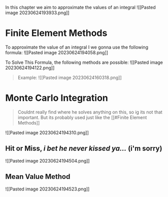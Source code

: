 In this chapter we aim to approximate the values of an integral
![[Pasted image 20230624193933.png]]


# Finite Element Methods
To approximate the value of an integral I we gonna use the following formula:
![[Pasted image 20230624194058.png]]

To Solve This Formula, the following methods are possible:
![[Pasted image 20230624194122.png]]

> Example:
> ![[Pasted image 20230624160318.png]]

# Monte Carlo Integration
> Couldnt really find where he solves anything on this, so ig its not that important.
> But its probably used just like the [[#Finite Element Methods]]

![[Pasted image 20230624194310.png]]

## Hit or Miss, *i bet he never kissed ya...* (i'm sorry)
![[Pasted image 20230624194504.png]]

## Mean Value Method
![[Pasted image 20230624194523.png]]

